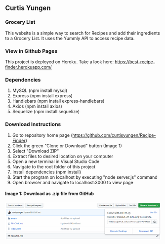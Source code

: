## Curtis Yungen
### Grocery List

This website is a simple way to search for Recipes and add their ingredients to a Grocery List.
It uses the Yummly API to access recipe data.

### View in Github Pages
This project is deployed on Heroku. Take a look here: https://best-recipe-finder.herokuapp.com/

### Dependencies

1. MySQL (npm install mysql)
2. Express (npm install express)
3. Handlebars (npm install express-handlebars)
4. Axios (npm install axios)
5. Sequelize (npm install sequelize)

### Download Instructions

1) Go to repository home page (https://github.com/curtisyungen/Recipe-Finder)
2) Click the green "Clone or Download" button (Image 1) 
3) Select "Download ZIP"
4) Extract files to desired location on your computer
5) Open a new terminal in Visual Studio Code
6) Navigate to the root folder of this project
7) Install dependencies (npm install)
8) Start the program on localhost by executing "node server.js" command
9) Open browser and navigate to localhost:3000 to view page

#### Image 1: Download as .zip file from GitHub

![Download Instructions](/public/images/download-instructions.png)
